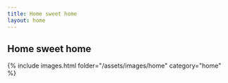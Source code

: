 ```yaml
---
title: Home sweet home
layout: home
---
```


## Home sweet home

{% include images.html folder="/assets/images/home" category="home" %}